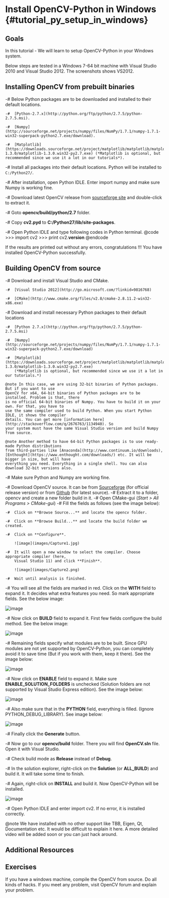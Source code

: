 Install OpenCV-Python in Windows {#tutorial_py_setup_in_windows}
================================

Goals
-----

In this tutorial
    - We will learn to setup OpenCV-Python in your Windows system.

Below steps are tested in a Windows 7-64 bit machine with Visual Studio 2010 and Visual Studio 2012.
The screenshots shows VS2012.

Installing OpenCV from prebuilt binaries
----------------------------------------

-#  Below Python packages are to be downloaded and installed to their default locations.

    -#  [Python-2.7.x](http://python.org/ftp/python/2.7.5/python-2.7.5.msi).

    -#  [Numpy](http://sourceforge.net/projects/numpy/files/NumPy/1.7.1/numpy-1.7.1-win32-superpack-python2.7.exe/download).

    -#  [Matplotlib](https://downloads.sourceforge.net/project/matplotlib/matplotlib/matplotlib-1.3.0/matplotlib-1.3.0.win32-py2.7.exe) (*Matplotlib is optional, but recommended since we use it a lot in our tutorials*).

-#  Install all packages into their default locations. Python will be installed to `C:/Python27/`.

-#  After installation, open Python IDLE. Enter import numpy and make sure Numpy is working fine.

-#  Download latest OpenCV release from [sourceforge
    site](http://sourceforge.net/projects/opencvlibrary/files/opencv-win/2.4.6/OpenCV-2.4.6.0.exe/download)
    and double-click to extract it.

-#  Goto **opencv/build/python/2.7** folder.

-#  Copy **cv2.pyd** to **C:/Python27/lib/site-packages**.

-#  Open Python IDLE and type following codes in Python terminal.
    @code
        >>> import cv2
        >>> print cv2.__version__
    @endcode

If the results are printed out without any errors, congratulations !!! You have installed
OpenCV-Python successfully.

Building OpenCV from source
---------------------------

-#  Download and install Visual Studio and CMake.

    -#  [Visual Studio 2012](http://go.microsoft.com/?linkid=9816768)

    -#  [CMake](http://www.cmake.org/files/v2.8/cmake-2.8.11.2-win32-x86.exe)

-#  Download and install necessary Python packages to their default locations

    -#  [Python 2.7.x](http://python.org/ftp/python/2.7.5/python-2.7.5.msi)

    -#  [Numpy](http://sourceforge.net/projects/numpy/files/NumPy/1.7.1/numpy-1.7.1-win32-superpack-python2.7.exe/download)

    -#  [Matplotlib](https://downloads.sourceforge.net/project/matplotlib/matplotlib/matplotlib-1.3.0/matplotlib-1.3.0.win32-py2.7.exe)
        (*Matplotlib is optional, but recommended since we use it a lot in our tutorials.*)

    @note In this case, we are using 32-bit binaries of Python packages. But if you want to use
    OpenCV for x64, 64-bit binaries of Python packages are to be installed. Problem is that, there
    is no official 64-bit binaries of Numpy. You have to build it on your own. For that, you have to
    use the same compiler used to build Python. When you start Python IDLE, it shows the compiler
    details. You can get more [information here](http://stackoverflow.com/q/2676763/1134940). So
    your system must have the same Visual Studio version and build Numpy from source.

    @note Another method to have 64-bit Python packages is to use ready-made Python distributions
    from third-parties like [Anaconda](http://www.continuum.io/downloads),
    [Enthought](https://www.enthought.com/downloads/) etc. It will be bigger in size, but will have
    everything you need. Everything in a single shell. You can also download 32-bit versions also.

-#  Make sure Python and Numpy are working fine.

-#  Download OpenCV source. It can be from
    [Sourceforge](http://sourceforge.net/projects/opencvlibrary/) (for official release version) or
    from [Github](https://github.com/opencv/opencv) (for latest source).
-#  Extract it to a folder, opencv and create a new folder build in it.
-#  Open CMake-gui (*Start \> All Programs \> CMake-gui*)
-#  Fill the fields as follows (see the image below):

    -#  Click on **Browse Source...** and locate the opencv folder.

    -#  Click on **Browse Build...** and locate the build folder we created.

    -#  Click on **Configure**.

        ![image](images/Capture1.jpg)

    -#  It will open a new window to select the compiler. Choose appropriate compiler (here,
        Visual Studio 11) and click **Finish**.

        ![image](images/Capture2.png)

    -#  Wait until analysis is finished.

-#  You will see all the fields are marked in red. Click on the **WITH** field to expand it. It
    decides what extra features you need. So mark appropriate fields. See the below image:

![image](images/Capture3.png)

-#  Now click on **BUILD** field to expand it. First few fields configure the build method. See the
    below image:

![image](images/Capture5.png)

-#  Remaining fields specify what modules are to be built. Since GPU modules are not yet supported
    by OpenCV-Python, you can completely avoid it to save time (But if you work with them, keep it
    there). See the image below:

![image](images/Capture6.png)

-#  Now click on **ENABLE** field to expand it. Make sure **ENABLE_SOLUTION_FOLDERS** is unchecked
    (Solution folders are not supported by Visual Studio Express edition). See the image below:

![image](images/Capture7.png)

-#  Also make sure that in the **PYTHON** field, everything is filled. (Ignore
    PYTHON_DEBUG_LIBRARY). See image below:

![image](images/Capture80.png)

-#  Finally click the **Generate** button.

-#  Now go to our **opencv/build** folder. There you will find **OpenCV.sln** file. Open it with
    Visual Studio.

-#  Check build mode as **Release** instead of **Debug**.

-#  In the solution explorer, right-click on the **Solution** (or **ALL_BUILD**) and build it. It
    will take some time to finish.

-#  Again, right-click on **INSTALL** and build it. Now OpenCV-Python will be installed.

![image](images/Capture8.png)

-#  Open Python IDLE and enter import cv2. If no error, it is installed correctly.

@note We have installed with no other support like TBB, Eigen, Qt, Documentation etc. It would be
difficult to explain it here. A more detailed video will be added soon or you can just hack around.

Additional Resources
--------------------

Exercises
---------

If you have a windows machine, compile the OpenCV from source. Do all kinds of hacks. If you meet
any problem, visit OpenCV forum and explain your problem.
